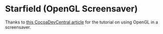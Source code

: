 # Starfield (OpenGL Screensaver)

Thanks to [this CocoaDevCentral article](http://web.archive.org/web/20150206085840/http://cocoadevcentral.com/articles/000089.php) for the tutorial on using OpenGL in a screensaver.